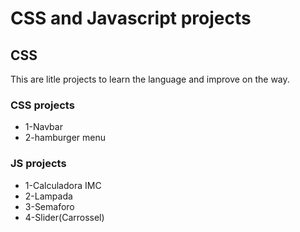 # CSS and Javascript projects

## CSS

This are litle projects to learn the language and improve on the way.

### CSS projects

- 1-Navbar
- 2-hamburger menu
  
### JS projects
- 1-Calculadora IMC
- 2-Lampada
- 3-Semaforo
- 4-Slider(Carrossel)
